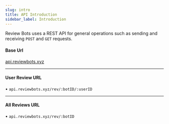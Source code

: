 ```yaml
---
slug: intro
title: API Introduction
sidebar_label: Introduction
---
```


Review Bots uses a REST API for general operations such as sending and receiving `POST` and `GET` requests.

#### Base Url

[api.reviewbots.xyz](https://api.reviewbots.xyz)

---

#### User Review URL
• `api.reviewbots.xyz/rev/:botID/:userID`

---

#### All Reviews URL
• `api.reviewbots.xyz/rev/:botID`
